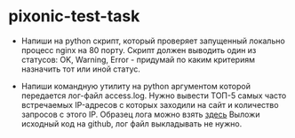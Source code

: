 # pixonic-test-task


* Напиши на python скрипт, который проверяет запущенный локально процесс nginx на 80 порту. Скрипт должен выводить один из статусов: OK, Warning, Error - придумай по каким критериям назначить тот или иной статус.

* Напиши командную утилиту на python аргументом которой передается лог-файл access.log. Нужно вывести ТОП-5 самых часто встречаемых IP-адресов с которых заходили на сайт и количество запросов с этого IP. Образец лога можно взять [здесь](https://drive.google.com/file/d/1bg1_DU5qwn3bMLOKH0Zq-PxNC_rfbsF1/view?usp=sharing)
Выложи исходный код на github, лог файл выкладывать не нужно.
